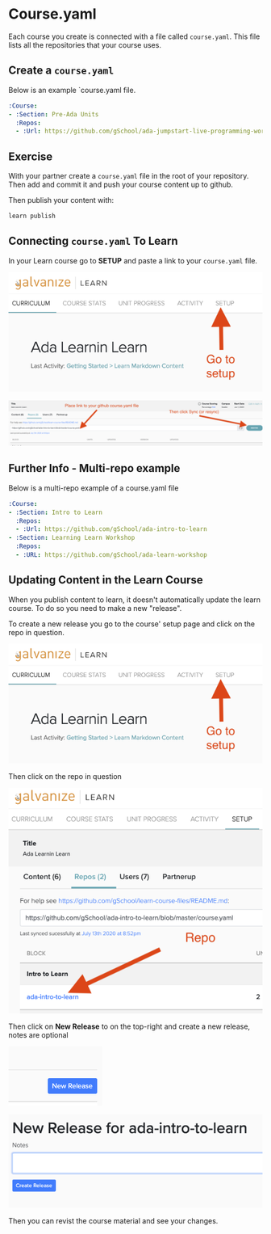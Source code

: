 # Course.yaml

Each course you create is connected with a file called `course.yaml`.  This file lists all the repositories that your course uses.  

## Create a `course.yaml`

Below is an example `course.yaml file.

```yaml
:Course:
- :Section: Pre-Ada Units
  :Repos:
  - :Url: https://github.com/gSchool/ada-jumpstart-live-programming-workflow
```

## Exercise 

With your partner create a `course.yaml` file in the root of your repository.  Then add and commit it and push your course content up to github.

Then publish your content with:

```bash
learn publish
```

## Connecting `course.yaml` To Learn

In your Learn course go to **SETUP** and paste a link to your `course.yaml` file.  

![learn setup](images/learn-setup.png)

![Learn Sync Course.yaml](images/learn-sync-repo.png)



## Further Info - Multi-repo example

Below is a multi-repo example of a course.yaml file

```yaml
:Course:
- :Section: Intro to Learn
  :Repos:
  - :Url: https://github.com/gSchool/ada-intro-to-learn
- :Section: Learning Learn Workshop
  :Repos:
  - :URL: https://github.com/gSchool/ada-learn-workshop
```

## Updating Content in the Learn Course

When you publish content to learn, it doesn't automatically update the learn course.  To do so you need to make a new "release".  

To create a new release you go to the course' setup page and click on the repo in question.

![Course Setup](images/learn-setup.png)

Then click on the repo in question

![Repo to click on](images/repo-to-click-on.png)

Then click on **New Release** to on the top-right and create a new release, notes are optional

![new release](images/new-release.png)

![create new release](images/create-new-release.png)

Then you can revist the course material and see your changes.